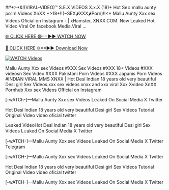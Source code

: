 ##️+>*&!(VIRAL-VIDEO)™ S.E.X VIDEOS X.x.X (18)+ Hot Se𝚡 mallu aunty po𝚛n Videos XnXX
+>18+!!(~SEX🌶️XXX🌶️Porn)!!<+ Mallu Aunty Xxx sex Videos Oficial on Instagram - | xHamster, XNXX.COM. New Leaked Hot Video Viral On facebook Media.Viral ...

[🌐 CLICK HERE 🟢==►► WATCH NOW](https://hqvideonet.blogspot.com/2025/02/ngthb.html)

[🔴 CLICK HERE 🌐==►► Download Now](https://hqvideonet.blogspot.com/2025/02/ngthb.html)

[![WATCH Videos](https://i.imgur.com/dJHk4Zq.gif)](https://hqvideonet.blogspot.com/2025/02/ngthb.html)


Mallu Aunty Xxx sex Videos  #XXX Sex Videos #XXX 18+ Videos #XXX videosn Sex Video #XXX Pakistani Porn Videos #XXX Japanis Porn Videos #INDIAN VIRAL MMS XNXX | Hot Desi Indian 18 years old very beautiful Desi girl Sex Videos.xxx sex videos xnxx and xxx viral Xxx Xvideo XnXX Pornhub Xxx sex Videos Official on Instagram

[-wATCh-]—Mallu Aunty Xxx sex Videos L𝚎aked On Social Media X Twitter

Hot Desi Indian 18 years old very beautiful Desi girl Sex Videos Tutorial Original Video video oficial twitter

L𝚎aked VideoHot Desi Indian 18 years old very beautiful Desi girl Sex Videos L𝚎aked On Social Media X Twitter

[-wATCH-]—Mallu Aunty Xxx sex Videos L𝚎aked On Social Media X Twitter Telegram

[-wATCH-]—Mallu Aunty Xxx sex Videos L𝚎aked On Social Media X Twitter

Hot Desi Indian 18 years old very beautiful Desi girl Sex Videos Tutorial Original Video video oficial twitter

[-wATCH-]—Mallu Aunty Xxx sex Videos L𝚎aked On Social Media X Twitter 
